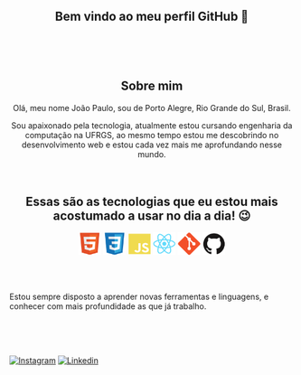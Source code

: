 <h2 align="center"> Bem vindo ao meu perfil GitHub 👋 </h2>
<br><br><br>

<h2 align="center"> Sobre mim </h2>
<p align="center"> Olá, meu nome João Paulo, sou de Porto Alegre, Rio Grande do Sul, Brasil.
<p align="center"> Sou apaixonado pela tecnologia, atualmente estou cursando engenharia da computação na UFRGS, ao mesmo tempo estou me descobrindo no desenvolvimento web e estou cada vez mais me aprofundando nesse mundo.
  <br><br><br>

<h2 align="center">Essas são as tecnologias que eu estou mais acostumado a usar no dia a dia! 😉️ </h2>
<div style="display: inline_block" align="center">
  <img align="center" alt="HTML" height="40" margin="50px" width="40" src="https://raw.githubusercontent.com/devicons/devicon/master/icons/html5/html5-original.svg">
  <img align="center" alt="CSS" height="40" margin="50px" width="40" src="https://raw.githubusercontent.com/devicons/devicon/master/icons/css3/css3-original.svg">
  <img align="center" alt="Js" height="37" margin="50px" width="40" src="https://raw.githubusercontent.com/devicons/devicon/master/icons/javascript/javascript-plain.svg">
  <img align="center" alt="React" height="40" margin="50px" width="40" src="https://raw.githubusercontent.com/devicons/devicon/master/icons/react/react-original.svg">
  <img align="center" alt="git" height="40" margin="50px" width="40" src="https://raw.githubusercontent.com/devicons/devicon/master/icons/git/git-original.svg">
  <img align="center" alt="github" height="40" margin="50px" width="40" src= "https://raw.githubusercontent.com/devicons/devicon/master/icons/github/github-original.svg"> 
  </div>
  <br><br><br>
  
  <p>Estou sempre disposto a aprender novas ferramentas e linguagens, e conhecer com mais profundidade as que já trabalho.</p>
  <br><br><br>
 
  
  [![Instagram](https://img.shields.io/badge/Instagram-E4405F?style=for-the-badge&logo=instagram&logoColor=white)](https://www.instagram.com/jpls_1/)
  [![Linkedin](https://img.shields.io/badge/LinkedIn-0077B5?style=for-the-badge&logo=linkedin&logoColor=white)](https://www.linkedin.com/in/joão-pls/)
<!--
**Joao-PLS/Joao-PLS** is a ✨ _special_ ✨ repository because its `README.md` (this file) appears on your GitHub profile.

Here are some ideas to get you started:

- 🔭 I’m currently working on ...
- 🌱 I’m currently learning ...
- 👯 I’m looking to collaborate on ...
- 🤔 I’m looking for help with ...
- 💬 Ask me about ...
- 📫 How to reach me: ...
- 😄 Pronouns: ...
- ⚡ Fun fact: ...
-->
